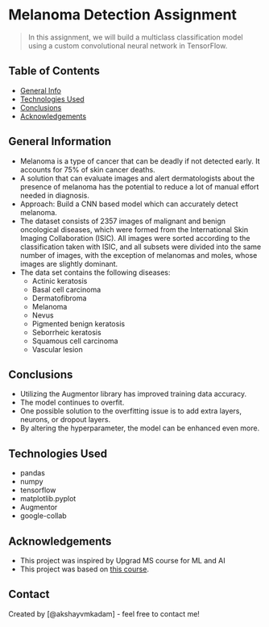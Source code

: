 # Melanoma Detection Assignment
> In this assignment, we will build a multiclass classification model using a custom convolutional neural network in TensorFlow.


## Table of Contents
* [General Info](#general-information)
* [Technologies Used](#technologies-used)
* [Conclusions](#conclusions)
* [Acknowledgements](#acknowledgements)

<!-- You can include any other section that is pertinent to your problem -->

## General Information
- Melanoma is a type of cancer that can be deadly if not detected early. It accounts for 75% of skin cancer deaths. 
- A solution that can evaluate images and alert dermatologists about the presence of melanoma has the potential to reduce a lot of manual effort needed in diagnosis.
- Approach: Build a CNN based model which can accurately detect melanoma.
- The dataset consists of 2357 images of malignant and benign oncological diseases, which were formed from the International Skin Imaging Collaboration (ISIC). All images were sorted according to the classification taken with ISIC, and all subsets were divided into the same number of images, with the exception of melanomas and moles, whose images are slightly dominant.
- The data set contains the following diseases:
    - Actinic keratosis
    - Basal cell carcinoma
    - Dermatofibroma
    - Melanoma
    - Nevus
    - Pigmented benign keratosis
    - Seborrheic keratosis
    - Squamous cell carcinoma
    - Vascular lesion

<!-- You don't have to answer all the questions - just the ones relevant to your project. -->

## Conclusions
- Utilizing the Augmentor library has improved training data accuracy.
- The model continues to overfit.
- One possible solution to the overfitting issue is to add extra layers, neurons, or dropout layers.
- By altering the hyperparameter, the model can be enhanced even more.

<!-- You don't have to answer all the questions - just the ones relevant to your project. -->


## Technologies Used
- pandas
- numpy
- tensorflow
- matplotlib.pyplot
- Augmentor
- google-collab


## Acknowledgements
- This project was inspired by Upgrad MS course for ML and AI
- This project was based on [this course](https://www.upgrad.com/masters-in-ml-ai-ljmu/).


## Contact
Created by [@akshayvmkadam] - feel free to contact me!


<!-- Optional -->
<!-- ## License -->
<!-- This project is open source and available under the [... License](). -->

<!-- You don't have to include all sections - just the one's relevant to your project -->
